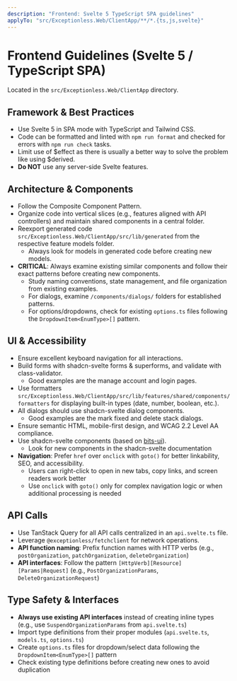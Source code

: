 ```yaml
---
description: "Frontend: Svelte 5 TypeScript SPA guidelines"
applyTo: "src/Exceptionless.Web/ClientApp/**/*.{ts,js,svelte}"
---
```


# Frontend Guidelines (Svelte 5 / TypeScript SPA)

Located in the `src/Exceptionless.Web/ClientApp` directory.

## Framework & Best Practices

- Use Svelte 5 in SPA mode with TypeScript and Tailwind CSS.
- Code can be formatted and linted with `npm run format` and checked for errors with `npm run check` tasks.
- Limit use of $effect as there is usually a better way to solve the problem like using $derived.
- **Do NOT** use any server-side Svelte features.

## Architecture & Components

- Follow the Composite Component Pattern.
- Organize code into vertical slices (e.g., features aligned with API controllers) and maintain shared components in a central folder.
- Reexport generated code `src/Exceptionless.Web/ClientApp/src/lib/generated` from the respective feature models folder.
  - Always look for models in generated code before creating new models.
- **CRITICAL**: Always examine existing similar components and follow their exact patterns before creating new components.
  - Study naming conventions, state management, and file organization from existing examples.
  - For dialogs, examine `/components/dialogs/` folders for established patterns.
  - For options/dropdowns, check for existing `options.ts` files following the `DropdownItem<EnumType>[]` pattern.

## UI & Accessibility

- Ensure excellent keyboard navigation for all interactions.
- Build forms with shadcn-svelte forms & superforms, and validate with class-validator.
  - Good examples are the manage account and login pages.
- Use formatters `src/Exceptionless.Web/ClientApp/src/lib/features/shared/components/formatters` for displaying built-in types (date, number, boolean, etc.).
- All dialogs should use shadcn-svelte dialog components.
  - Good examples are the mark fixed and delete stack dialogs.
- Ensure semantic HTML, mobile-first design, and WCAG 2.2 Level AA compliance.
- Use shadcn-svelte components (based on [bits-ui](https://bits-ui.com/docs/llms.txt)).
  - Look for new components in the shadcn-svelte documentation
- **Navigation**: Prefer `href` over `onclick` with `goto()` for better linkability, SEO, and accessibility.
  - Users can right-click to open in new tabs, copy links, and screen readers work better
  - Use `onclick` with `goto()` only for complex navigation logic or when additional processing is needed

## API Calls

- Use TanStack Query for all API calls centralized in an `api.svelte.ts` file.
- Leverage `@exceptionless/fetchclient` for network operations.
- **API function naming**: Prefix function names with HTTP verbs (e.g., `postOrganization`, `patchOrganization`, `deleteOrganization`)
- **API interfaces**: Follow the pattern `[HttpVerb][Resource][Params|Request]` (e.g., `PostOrganizationParams`, `DeleteOrganizationRequest`)

## Type Safety & Interfaces

- **Always use existing API interfaces** instead of creating inline types (e.g., use `SuspendOrganizationParams` from `api.svelte.ts`)
- Import type definitions from their proper modules (`api.svelte.ts`, `models.ts`, `options.ts`)
- Create `options.ts` files for dropdown/select data following the `DropdownItem<EnumType>[]` pattern
- Check existing type definitions before creating new ones to avoid duplication
